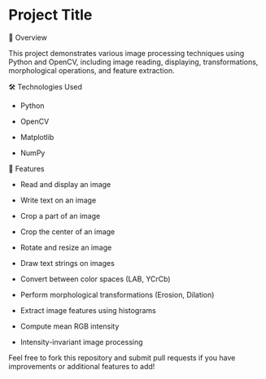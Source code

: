 
# Project Title

📌 Overview

This project demonstrates various image processing techniques using Python and OpenCV, including image reading, displaying, transformations, morphological operations, and feature extraction.


🛠️ Technologies Used

* Python 

* OpenCV 

* Matplotlib 

* NumPy 




🚀 Features

* Read and display an image 

* Write text on an image 

* Crop a part of an image 

* Crop the center of an image 

* Rotate and resize an image 

* Draw text strings on images 

* Convert between color spaces (LAB, YCrCb) 

* Perform morphological transformations (Erosion, Dilation) 

* Extract image features using histograms 

* Compute mean RGB intensity 

* Intensity-invariant image processing 



Feel free to fork this repository and submit pull requests if you have improvements or additional features to add!
